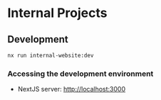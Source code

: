 # Internal Projects

## Development

```bash
nx run internal-website:dev
```

### Accessing the development environment

- NextJS server: [http://localhost:3000](http://localhost:3000)
